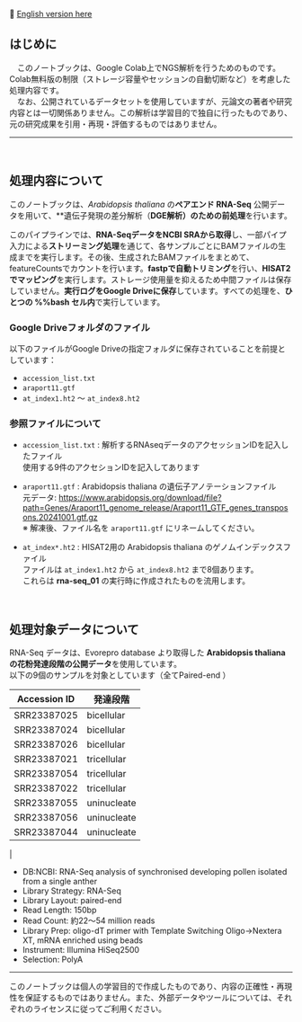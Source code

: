 
🧷 [English version here](https://takany-bioinfo.github.io/rna-seq-learning/rna-seq_03/README.en.md)
## はじめに  

　このノートブックは、Google Colab上でNGS解析を行うためのものです。 Colab無料版の制限（ストレージ容量やセッションの自動切断など）を考慮した処理内容です。  
　なお、公開されているデータセットを使用していますが、元論文の著者や研究内容とは一切関係ありません。この解析は学習目的で独自に行ったものであり、元の研究成果を引用・再現・評価するものではありません。

---
  
  <br>

## 処理内容について

このノートブックは、*Arabidopsis thaliana* の**ペアエンド RNA-Seq** 公開データを用いて、**遺伝子発現の差分解析（**DGE解析）のための前処理**を行います。  

このパイプラインでは、**RNA-SeqデータをNCBI SRAから取得**し、一部パイプ入力による**ストリーミング処理**を通じて、各サンプルごとにBAMファイルの生成までを実行します。その後、生成されたBAMファイルをまとめて、featureCountsでカウントを行います。**fastpで自動トリミング**を行い、**HISAT2でマッピング**を実行します。ストレージ使用量を抑えるため中間ファイルは保存していません。**実行ログをGoogle Driveに保存**しています。すべての処理を、**ひとつの %%bash セル内**で実行しています。


###  Google Driveフォルダのファイル
以下のファイルがGoogle Driveの指定フォルダに保存されていることを前提としています：

- `accession_list.txt`  
- `araport11.gtf`   
- `at_index1.ht2` ～ `at_index8.ht2` 

###  参照ファイルについて
   
- `accession_list.txt` : 解析するRNAseqデータのアクセッションIDを記入したファイル  
使用する9件のアクセションIDを記入してあります

- `araport11.gtf` : Arabidopsis thaliana の遺伝子アノテーションファイル  
  元データ: https://www.arabidopsis.org/download/file?path=Genes/Araport11_genome_release/Araport11_GTF_genes_transposons.20241001.gtf.gz  
※ 解凍後、ファイル名を `araport11.gtf` にリネームしてください。
- `at_index*.ht2` : HISAT2用の Arabidopsis thaliana のゲノムインデックスファイル  <br>
ファイルは `at_index1.ht2` から `at_index8.ht2` まで8個あります。  
これらは **rna-seq_01** の実行時に作成されたものを流用します。  

<br>

## 処理対象データについて
RNA-Seq データは、Evorepro database より取得した **Arabidopsis thaliana の花粉発達段階の公開データ**を使用しています。  
以下の9個のサンプルを対象としています（全てPaired-end ）

| Accession ID | 発達段階        |
|--------------|-----------------|
|SRR23387025  |bicellular       |
|SRR23387024  |bicellular|
|SRR23387026  |bicellular|
|SRR23387021  |tricellular|
|SRR23387054  |tricellular|
|SRR23387022  |tricellular|
|SRR23387055  |uninucleate|
|SRR23387056  |uninucleate|
|SRR23387044  |uninucleate |
|

- DB:NCBI: RNA-Seq analysis of synchronised developing pollen isolated from a single anther
- Library Strategy: RNA-Seq  
- Library Layout: paired-end 
- Read Length: 150bp  
- Read Count: 約22～54 million reads  
- Library Prep: oligo-dT primer with Template Switching Oligo→Nextera XT,   mRNA enriched using beads   
- Instrument: Illumina HiSeq2500  
- Selection: PolyA
---
このノートブックは個人の学習目的で作成したものであり、内容の正確性・再現性を保証するものではありません。また、外部データやツールについては、それぞれのライセンスに従ってご利用ください。